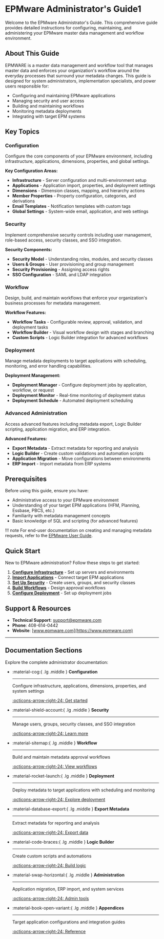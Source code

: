 # EPMware Administrator's Guide1

Welcome to the EPMware Administrator's Guide. This comprehensive guide provides detailed instructions for configuring, maintaining, and administering your EPMware master data management and workflow environment.

## About This Guide

EPMWARE is a master data management and workflow tool that manages master data and enforces your organization's workflow around the everyday processes that surround your metadata changes. This guide is designed for system administrators, implementation specialists, and power users responsible for:

- Configuring and maintaining EPMware applications
- Managing security and user access
- Building and maintaining workflows
- Monitoring metadata deployments
- Integrating with target EPM systems


## Key Topics

### Configuration
Configure the core components of your EPMware environment, including infrastructure, applications, dimensions, properties, and global settings.

**Key Configuration Areas:**

- **Infrastructure** - Server configuration and multi-environment setup
- **Applications** - Application import, properties, and deployment settings
- **Dimensions** - Dimension classes, mapping, and hierarchy actions
- **Member Properties** - Property configuration, categories, and derivations
- **Email Templates** - Notification templates with custom tags
- **Global Settings** - System-wide email, application, and web settings

### Security
Implement comprehensive security controls including user management, role-based access, security classes, and SSO integration.

**Security Components:**

- **Security Model** - Understanding roles, modules, and security classes
- **Users & Groups** - User provisioning and group management
- **Security Provisioning** - Assigning access rights
- **SSO Configuration** - SAML and LDAP integration

### Workflow
Design, build, and maintain workflows that enforce your organization's business processes for metadata management.

**Workflow Features:**

- **Workflow Tasks** - Configurable review, approval, validation, and deployment tasks
- **Workflow Builder** - Visual workflow design with stages and branching
- **Custom Scripts** - Logic Builder integration for advanced workflows

### Deployment
Manage metadata deployments to target applications with scheduling, monitoring, and error handling capabilities.

**Deployment Management:**

- **Deployment Manager** - Configure deployment jobs by application, workflow, or request
- **Deployment Monitor** - Real-time monitoring of deployment status
- **Deployment Schedule** - Automated deployment scheduling

### Advanced Administration
Access advanced features including metadata export, Logic Builder scripting, application migration, and ERP integration.

**Advanced Features:**

- **Export Metadata** - Extract metadata for reporting and analysis
- **Logic Builder** - Create custom validations and automation scripts
- **Application Migration** - Move configurations between environments
- **ERP Import** - Import metadata from ERP systems

## Prerequisites

Before using this guide, ensure you have:

- Administrative access to your EPMware environment
- Understanding of your target EPM applications (HFM, Planning, Essbase, PBCS, etc.)
- Familiarity with metadata management concepts
- Basic knowledge of SQL and scripting (for advanced features)

!!! note
    For end-user documentation on creating and managing metadata requests, refer to the [EPMware User Guide](../user-guide/).

## Quick Start

New to EPMware administration? Follow these steps to get started:

1. **[Configure Infrastructure](configuration/infrastructure.md)** - Set up servers and environments
2. **[Import Applications](configuration/applications.md#application-create-and-import)** - Connect target EPM applications
3. **[Set Up Security](security/)** - Create users, groups, and security classes
4. **[Build Workflows](workflow/)** - Design approval workflows
5. **[Configure Deployment](deployment/)** - Set up deployment jobs

## Support & Resources

- **Technical Support**: support@epmware.com
- **Phone**: 408-614-0442
- **Website**: [www.epmware.com](https://www.epmware.com)

---

## Documentation Sections

Explore the complete administrator documentation:

<div class="grid cards" markdown>

-   :material-cog:{ .lg .middle } **Configuration**

    ---

    Configure infrastructure, applications, dimensions, properties, and system settings

    [:octicons-arrow-right-24: Get started](configuration/)

-   :material-shield-account:{ .lg .middle } **Security**

    ---

    Manage users, groups, security classes, and SSO integration

    [:octicons-arrow-right-24: Learn more](security/)

-   :material-sitemap:{ .lg .middle } **Workflow**

    ---

    Build and maintain metadata approval workflows

    [:octicons-arrow-right-24: View workflows](workflow/)

-   :material-rocket-launch:{ .lg .middle } **Deployment**

    ---

    Deploy metadata to target applications with scheduling and monitoring

    [:octicons-arrow-right-24: Explore deployment](deployment/)

-   :material-database-export:{ .lg .middle } **Export Metadata**

    ---

    Extract metadata for reporting and analysis

    [:octicons-arrow-right-24: Export data](export/)

-   :material-code-braces:{ .lg .middle } **Logic Builder**

    ---

    Create custom scripts and automations

    [:octicons-arrow-right-24: Build logic](logic-builder/)

-   :material-swap-horizontal:{ .lg .middle } **Administration**

    ---

    Application migration, ERP import, and system services

    [:octicons-arrow-right-24: Admin tools](administration/)

-   :material-book-open-variant:{ .lg .middle } **Appendices**

    ---

    Target application configurations and integration guides

    [:octicons-arrow-right-24: Reference](appendices/)

</div>
